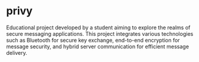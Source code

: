 # privy
Educational project developed by a student aiming to explore the realms of secure messaging applications. This project integrates various technologies such as Bluetooth for secure key exchange, end-to-end encryption for message security, and hybrid server communication for efficient message delivery.
